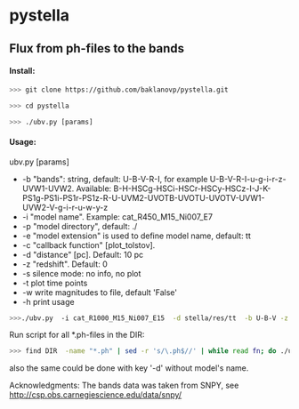 # pystella

## Flux from ph-files to the bands

#### Install:
```bash
>>> git clone https://github.com/baklanovp/pystella.git

>>> cd pystella

>>> ./ubv.py [params]
```

#### Usage:

  ubv.py [params]

-  -b "bands": string, default: U-B-V-R-I, for example U-B-V-R-I-u-g-i-r-z-UVW1-UVW2.
     Available: B-H-HSCg-HSCi-HSCr-HSCy-HSCz-I-J-K-PS1g-PS1i-PS1r-PS1z-R-U-UVM2-UVOTB-UVOTU-UVOTV-UVW1-UVW2-V-g-i-r-u-w-y-z
-  -i "model name".  Example: cat_R450_M15_Ni007_E7
-  -p "model directory", default: ./
-  -e "model extension" is used to define model name, default: tt 
-  -c "callback function" [plot_tolstov].
-  -d "distance" [pc].  Default: 10 pc
-  -z "redshift".  Default: 0
-  -s  silence mode: no info, no plot
-  -t  plot time points
-  -w  write magnitudes to file, default 'False'
-  -h  print usage


```bash
>>>./ubv.py  -i cat_R1000_M15_Ni007_E15  -d stella/res/tt  -b U-B-V -z 2 -d 16e9
```

Run script for all *.ph-files in the DIR:
```bash
>>> find DIR  -name "*.ph" | sed -r 's/\.ph$//' | while read fn; do ./ubv.py -i $(basename  $fn)  -d $(dirname $fn) -s; done
```
also the same could be done with key '-d' without model's name. 


Acknowledgments:
    The  bands data  was taken from  SNPY, see http://csp.obs.carnegiescience.edu/data/snpy/